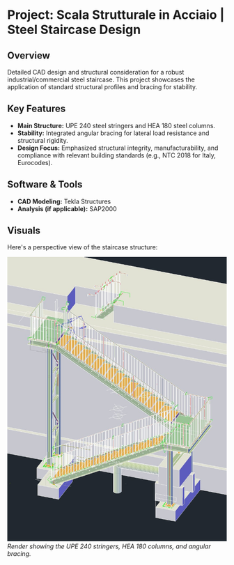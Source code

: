# Project: Scala Strutturale in Acciaio | Steel Staircase Design

## Overview
Detailed CAD design and structural consideration for a robust industrial/commercial steel staircase. This project showcases the application of standard structural profiles and bracing for stability.

## Key Features
* **Main Structure:** UPE 240 steel stringers and HEA 180 steel columns.
* **Stability:** Integrated angular bracing for lateral load resistance and structural rigidity.
* **Design Focus:** Emphasized structural integrity, manufacturability, and compliance with relevant building standards (e.g., NTC 2018 for Italy, Eurocodes).

## Software & Tools
* **CAD Modeling:** Tekla Structures
* **Analysis (if applicable):**  SAP2000

## Visuals
Here's a perspective view of the staircase structure:

![Steel Staircase Structure with Bracing](scala72.jpg)
*Render showing the UPE 240 stringers, HEA 180 columns, and angular bracing.*

